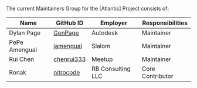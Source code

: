 The current Maintainers Group for the [Atlantis] Project consists of:

| Name          | GitHub ID | Employer | Responsibilities |
| ------------- | --------- | -------- | ---------------- |
| Dylan Page    | [GenPage](https://github.com/GenPage) | Autodesk |    Maintainer    |
| PePe Amengual | [jamengual](https://github.com/jamengual) | Slalom   |    Maintainer    |
| Rui Chen      | [chenrui333](https://github.com/chenrui333) | Meetup   |    Maintainer    |
| Ronak         | [nitrocode](https://github.com/nitrocode) | RB Consulting LLC | Core Contributor |